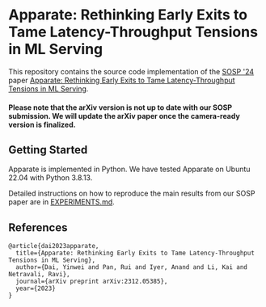 # Apparate: Rethinking Early Exits to Tame Latency-Throughput Tensions in ML Serving

This repository contains the source code implementation of the [SOSP '24](https://sigops.org/s/conferences/sosp/2024/) paper [Apparate: Rethinking Early Exits to Tame Latency-Throughput Tensions in ML Serving](https://arxiv.org/abs/2312.05385). 
#### Please note that the arXiv version is not up to date with our SOSP submission. We will update the arXiv paper once the camera-ready version is finalized.

## Getting Started

Apparate is implemented in Python. We have tested Apparate on Ubuntu 22.04 with Python 3.8.13.

Detailed instructions on how to reproduce the main results from our SOSP paper are in [EXPERIMENTS.md](EXPERIMENTS.md).


## References

```
@article{dai2023apparate,
  title={Apparate: Rethinking Early Exits to Tame Latency-Throughput Tensions in ML Serving},
  author={Dai, Yinwei and Pan, Rui and Iyer, Anand and Li, Kai and Netravali, Ravi},
  journal={arXiv preprint arXiv:2312.05385},
  year={2023}
}
```
